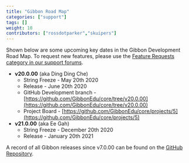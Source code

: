 ```yaml
---
title: "Gibbon Road Map"
categories: ["support"]
tags: []
weight: 10
contributors: ["rossdotparker","skuipers"]
---
```


Shown below are some upcoming key dates in the Gibbon Development Road Map. To request new features, please use the [Feature Requests category in our support forums](https://ask.gibbonedu.org/categories/feature-requests).

*   __v20.0.00__ (aka Ding Ding Che)
    *   String Freeze - May 20th 2020
    *   Release - June 20th 2020
    *   GitHub Development branch - [https://github.com/GibbonEdu/core/tree/v20.0.00](https://github.com/GibbonEdu/core/tree/v20.0.00)
    *   Project Board - [https://github.com/GibbonEdu/core/projects/5](https://github.com/GibbonEdu/core/projects/5)
*   __v21.0.00__ (aka Ee Gah)
    *   String Freeze - December 20th 2020
    *   Release - January 20th 2021

A record of all Gibbon releases since v7.0.00 can be found on the [GitHub Repository](https://github.com/GibbonEdu/core/releases).
